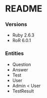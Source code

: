 # README

### Versions
- Ruby 2.6.3
- RoR 6.0.1

### Entities
- Question
- Answer
- Test
- User
- Admin < User
- TestResult
